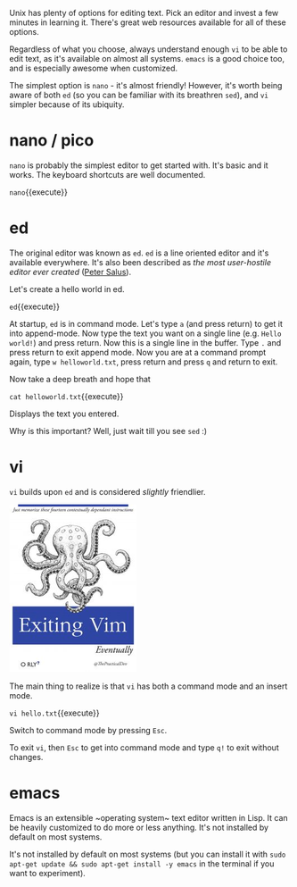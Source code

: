 Unix has plenty of options for editing text. Pick an editor and invest a few minutes in learning it. There's great web resources available for all of these options.

Regardless of what you choose, always understand enough `vi` to be able to edit text, as it's available on almost all systems. `emacs` is a good choice too, and is especially awesome when customized.

The simplest option is `nano` - it's almost friendly! However, it's worth being aware of both `ed` (so you can be familiar with its breathren `sed`), and `vi` simpler because of its ubiquity.

# nano / pico

`nano` is probably the simplest editor to get started with. It's basic and it works. The keyboard shortcuts are well documented.

`nano`{{execute}}

# ed

The original editor was known as `ed`. `ed` is a line oriented editor and it's available everywhere. It's also been described as _the most user-hostile editor ever created_ ([Peter Salus](https://en.wikipedia.org/wiki/Peter_H._Salus)).

Let's create a hello world in ed. 

`ed`{{execute}}

At startup, `ed` is in command mode. Let's type `a` (and press return) to get it into append-mode. Now type the text you want on a single line (e.g. `Hello world!`) and press return. Now this is a single line in the buffer. Type `.` and press return to exit append mode. Now you are at a command prompt again, type `w helloworld.txt`, press return and press `q` and return to exit.

Now take a deep breath and hope that

`cat helloworld.txt`{{execute}}

Displays the text you entered.

Why is this important? Well, just wait till you see `sed` :)

# vi

`vi` builds upon `ed` and is considered _slightly_ friendlier.

![Exiting Vim](https://github.com/fffej/katacoda-scenarios/raw/master/learn-bash/images/exiting-vim.jpg)

The main thing to realize is that `vi` has both a command mode and an insert mode. 

`vi hello.txt`{{execute}}

Switch to command mode by pressing `Esc`.

To exit `vi`, then `Esc` to get into command mode and type `q!` to exit without changes.

# emacs

Emacs is an extensible ~operating system~ text editor written in Lisp. It can be heavily customized to do more or less anything. It's not installed by default on most systems.

It's not installed by default on most systems (but you can install it with `sudo apt-get update && sudo apt-get install -y emacs` in the terminal if you want to experiment).






